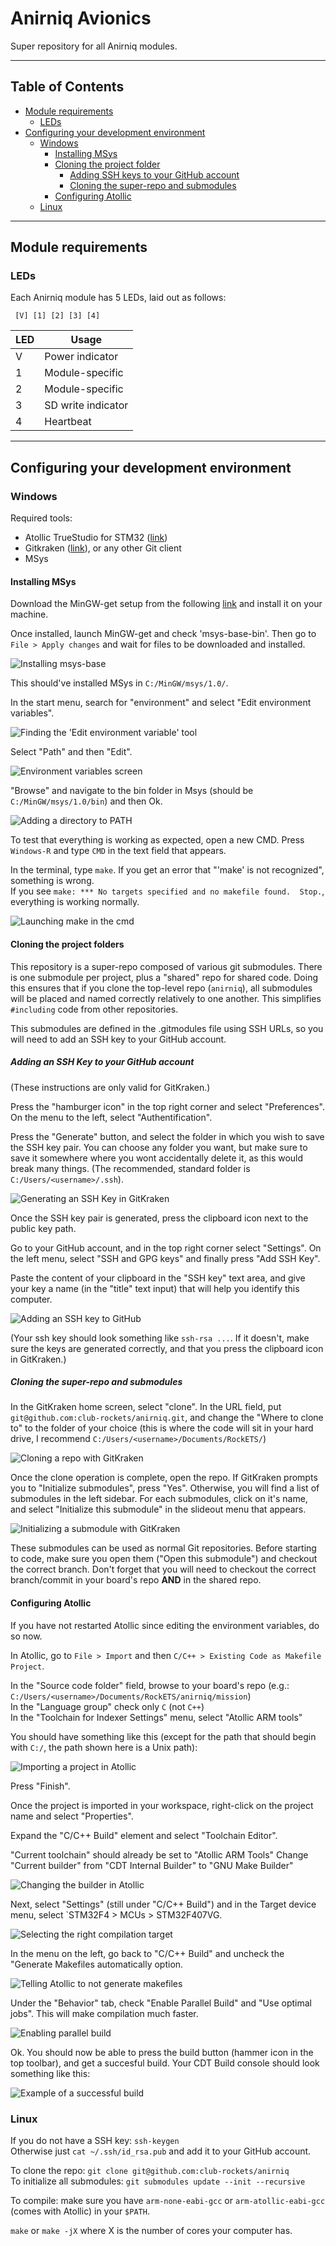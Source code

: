# Anirniq Avionics

Super repository for all Anirniq modules.

---

## Table of Contents

- [Module requirements](#module-requirements)
  - [LEDs](#leds)
- [Configuring your development environment](#configuring-your-development-environment)
  - [Windows](#windows)
    - [Installing MSys](#installing-msys)
    - [Cloning the project folder](#cloning-the-project-folder)
      - [Adding SSH keys to your GitHub account](#adding-an-SSH-Key-to-your-GitHub-account)
      - [Cloning the super-repo and submodules](#cloning-the-super-repo-and-submodules)
    - [Configuring Atollic](#configuring-atollic)
  - [Linux](#linux)

---

## Module requirements

### LEDs

Each Anirniq module has 5 LEDs, laid out as follows:

```
 [V] [1] [2] [3] [4]
```

| LED | Usage |
|-----|-------|
| V   | Power indicator |
| 1   | Module-specific |
| 2   | Module-specific |
| 3   | SD write indicator |
| 4   | Heartbeat |


---

## Configuring your development environment

### Windows

Required tools:

- Atollic TrueStudio for STM32 ([link](https://atollic.com/truestudio/))
- Gitkraken ([link](https://www.gitkraken.com/)), or any other Git client
- MSys

#### Installing MSys

Download the MinGW-get setup from the following [link](https://osdn.net/projects/mingw/downloads/68260/mingw-get-setup.exe) and install it on your machine.

Once installed, launch MinGW-get and check 'msys-base-bin'. Then go to `File > Apply changes` and wait for files to be downloaded and installed.

![Installing msys-base](https://i.imgur.com/F0EWX5u.png)

This should've installed MSys in `C:/MinGW/msys/1.0/`.

In the start menu, search for "environment" and select "Edit environment variables".

![Finding the 'Edit environment variable' tool](https://i.imgur.com/LbQXOl5.png)

Select "Path" and then "Edit".

![Environment variables screen](https://i.imgur.com/BdShwxC.png)

"Browse" and navigate to the bin folder in Msys (should be `C:/MinGW/msys/1.0/bin`) and then Ok.

![Adding a directory to PATH](https://i.imgur.com/FudcLtM.png)

To test that everything is working as expected, open a new CMD. Press `Windows-R` and type `CMD` in the text field that appears.

In the terminal, type `make`. If you get an error that "'make' is not recognized", something is wrong.  
If you see `make: *** No targets specified and no makefile found.  Stop.`, everything is working normally.

![Launching make in the cmd](https://i.imgur.com/N1AM4o7.png)

#### Cloning the project folders

This repository is a super-repo composed of various git submodules. There is one submodule per project, plus a "shared" repo for shared code. Doing this ensures that if you clone the top-level repo (`anirniq`), all submodules will be placed and named correctly relatively to one another. This simplifies `#including` code from other repositories.

This submodules are defined in the .gitmodules file using SSH URLs, so you will need to add an SSH key to your GitHub account.

##### Adding an SSH Key to your GitHub account

(These instructions are only valid for GitKraken.)

Press the "hamburger icon" in the top right corner and select "Preferences". On the menu to the left, select "Authentification".

Press the "Generate" button, and select the folder in which you wish to save the SSH key pair. You can choose any folder you want, but make sure to save it somewhere where you wont accidentally delete it, as this would break many things. (The recommended, standard folder is `C:/Users/<username>/.ssh`).

![Generating an SSH Key in GitKraken](https://i.imgur.com/wnWjVfo.png)

Once the SSH key pair is generated, press the clipboard icon next to the public key path.

Go to your GitHub account, and in the top right corner select "Settings". On the left menu, select "SSH and GPG keys" and finally press "Add SSH Key".

Paste the content of your clipboard in the "SSH key" text area, and give your key a name (in the "title" text input) that will help you identify this computer.

![Adding an SSH key to GitHub](https://i.imgur.com/HDaf7b4.png)

(Your ssh key should look something like `ssh-rsa ...`. If it doesn't, make sure the keys are generated correctly, and that you press the clipboard icon in GitKraken.)

##### Cloning the super-repo and submodules

In the GitKraken home screen, select "clone". In the URL field, put `git@github.com:club-rockets/anirniq.git`, and change the "Where to clone to" to the folder of your choice (this is where the code will sit in your hard drive, I recommend `C:/Users/<username>/Documents/RockETS/`)

![Cloning a repo with GitKraken](https://i.imgur.com/vLizV3b.png)

Once the clone operation is complete, open the repo. If GitKraken prompts you to "Initialize submodules", press "Yes". Otherwise, you will find a list of submodules in the left sidebar. For each submodules, click on it's name, and select "Initialize this submodule" in the slideout menu that appears.

![Initializing a submodule with GitKraken](https://i.imgur.com/ZlZLEex.png)

These submodules can be used as normal Git repositories. Before starting to code, make sure you open them ("Open this submodule") and checkout the correct branch. Don't forget that you will need to checkout the correct branch/commit in your board's repo **AND** in the shared repo.

#### Configuring Atollic

If you have not restarted Atollic since editing the environment variables, do so now.

In Atollic, go to `File > Import` and then `C/C++ > Existing Code as Makefile Project`.

In the "Source code folder" field, browse to your board's repo (e.g.: `C:/Users/<username>/Documents/RockETS/anirniq/mission`)  
In the "Language group" check only `C` (not `C++`)  
In the "Toolchain for Indexer Settings" menu, select "Atollic ARM tools"  

You should have something like this (except for the path that should begin with `C:/`, the path shown here is a Unix path):

![Importing a project in Atollic](https://i.imgur.com/SaJlEfE.png)

Press "Finish".

Once the project is imported in your workspace, right-click on the project name and select "Properties".

Expand the "C/C++ Build" element and select "Toolchain Editor".

"Current toolchain" should already be set to "Atollic ARM Tools"
Change "Current builder" from "CDT Internal Builder" to "GNU Make Builder"

![Changing the builder in Atollic](https://i.imgur.com/AuYcBcY.png)

Next, select "Settings" (still under "C/C++ Build") and in the Target device menu, select `STM32F4 > MCUs > STM32F407VG.

![Selecting the right compilation target](https://i.imgur.com/b35EWYM.png)

In the menu on the left, go back to "C/C++ Build" and uncheck the "Generate Makefiles automatically option.

![Telling Atollic to not generate makefiles](https://i.imgur.com/DSi1wZd.png)

Under the "Behavior" tab, check "Enable Parallel Build" and "Use optimal jobs". This will make compilation much faster.

![Enabling parallel build](https://i.imgur.com/P9CMMaE.png)

Ok. You should now be able to press the build button (hammer icon in the top toolbar), and get a succesful build. Your CDT Build console should look something like this:

![Example of a successful build](https://i.imgur.com/BdRLchi.png)

### Linux

If you do not have a SSH key: `ssh-keygen`  
Otherwise just `cat ~/.ssh/id_rsa.pub` and add it to your GitHub account.  

To clone the repo: `git clone git@github.com:club-rockets/anirniq`  
To initialize all submodules: `git submodules update --init --recursive`

To compile: make sure you have `arm-none-eabi-gcc` or `arm-atollic-eabi-gcc` (comes with Atollic) in your `$PATH`.  

`make` or `make -jX` where X is the number of cores your computer has.